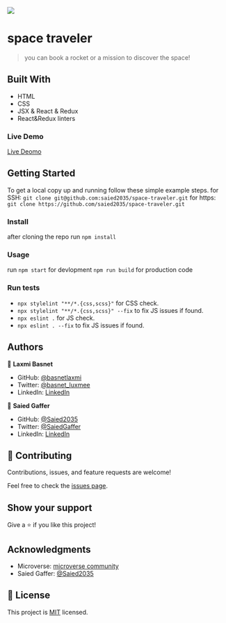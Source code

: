 ![](https://img.shields.io/badge/Microverse-blueviolet)

#  space traveler

> you can book a rocket or a mission to discover the space!

## Built With

- HTML
- CSS
- JSX & React & Redux
- React&Redux linters

### Live Demo 

[Live Deomo](https://saied-laxmi-spacetraveler.netlify.app/missions)

## Getting Started

To get a local copy up and running follow these simple example steps.
for SSH:
`git clone git@github.com:saied2035/space-traveler.git`
for https:
`git clone https://github.com/saied2035/space-traveler.git`
### Install
 
 after cloning the repo run 
 `npm install`

### Usage
   run 
 `npm start` for devlopment
 `npm run build` for production code
### Run tests
   - `npx stylelint "**/*.{css,scss}"` for CSS check.
   - `npx stylelint "**/*.{css,scss}" --fix` to fix JS issues if found.
   - `npx eslint .` for JS check.
   - `npx eslint . --fix` to fix JS issues if found.

## Authors

👤 **Laxmi Basnet**

- GitHub: [@basnetlaxmi](https://github.com/basnetlaxmi)
- Twitter: [@basnet_luxmee](https://twitter.com/basnet_luxmee)
- LinkedIn: [LinkedIn](https://www.linkedin.com/in/laxmi-basnet-b22403131/?originalSubdomain=np)

👤 **Saied Gaffer**

- GitHub: [@Saied2035](https://github.com/saied2035)
- Twitter: [@SaiedGaffer](https://twitter.com/SaiedGaffer)
- LinkedIn: [LinkedIn](https://www.linkedin.com/in/saiedgaffer/)

## 🤝 Contributing

Contributions, issues, and feature requests are welcome!

Feel free to check the [issues page](https://github.com/saied2035/space-traveler/issues).

## Show your support

Give a ⭐️ if you like this project!

## Acknowledgments

- Microverse: [microverse community](https://github.com/microverseinc)
- Saied Gaffer: [@Saied2035](https://github.com/saied2035)

## 📝 License

This project is [MIT](./MIT.md) licensed.